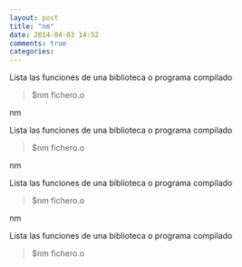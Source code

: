 ```yaml
---
layout: post
title: "nm"
date: 2014-04-03 14:52
comments: true
categories: 
---
```

Lista las funciones de una biblioteca o programa compilado

>$nm fichero.o

nm

Lista las funciones de una biblioteca o programa compilado

>$nm fichero.o

nm

Lista las funciones de una biblioteca o programa compilado

>$nm fichero.o

nm

Lista las funciones de una biblioteca o programa compilado

>$nm fichero.o

